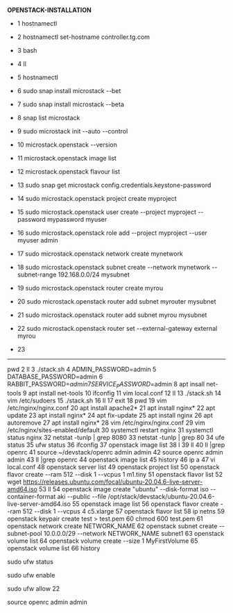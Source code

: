 **OPENSTACK-INSTALLATION**

-    1  hostnamectl
-    2  hostnamectl set-hostname controller.tg.com
-    3  bash
-    4  ll
-    5  hostnamectl
-    6  sudo snap install microstack --bet
-    7  sudo snap install microstack --beta
-    8  snap list microstack
-    9  sudo microstack init --auto --control
-   10  microstack.openstack --version
-   11  microstack.openstack image list
-   12  microstack.openstack flavour list
-   13   sudo snap get microstack config.credentials.keystone-password

-   14 sudo microstack.openstack project create myproject

-   15  sudo microstack.openstack user create --project myproject --password mypassword myuser

-   16  sudo microstack.openstack role add --project myproject --user myuser admin

-   17  sudo microstack.openstack network create mynetwork

-   18 sudo microstack.openstack subnet create --network mynetwork --subnet-range 192.168.0.0/24 mysubnet

-   19  sudo microstack.openstack router create myrou

-   20  sudo microstack.openstack router add subnet myrouter mysubnet
-   21  sudo microstack.openstack router add subnet myrou mysubnet

-   22  sudo microstack.openstack router set --external-gateway external myrou

-   23 



--------------------------------------------------------------------------------------------------------------------------------------------------------------

 pwd
    2  ll
    3  ./stack.sh
    4  ADMIN_PASSWORD=admin
    5  DATABASE_PASSWORD=admin
    6  RABBIT_PASSWORD=$admin
    7  SERVICE_PASSWORD=$admin
    8  apt insall net-tools
    9  apt install net-tools
   10  ifconfig
   11  vim local.conf
   12  ll
   13  ./stack.sh
   14  vim /etc/sudoers
   15  ./stack.sh
   16  ll
   17  exit
   18  pwd
   19  vim /etc/nginx/nginx.conf
   20  apt install apache2*
   21  apt install nginx*
   22  apt update
   23  apt install nginx*
   24  apt fix-update
   25  apt install nginx
   26  apt autoremove
   27  apt install nginx*
   28  vim /etc/nginx/nginx.conf
   29  vim /etc/nginx/sites-enabled/default
   30  systemctl restart nginx
   31  systemctl status nginx
   32  netstat -tunlp | grep 8080
   33  netstat -tunlp | grep 80
   34  ufe status
   35  ufw status
   36  ifconfig
   37  openstack image list
   38  l
   39  ll
   40  ll |grep openrc
   41  source ~/devstack/openrc admin admin
   42  source openrc admin admin
   43  ll |grep openrc
   44  openstack image list
   45  history
   46  ip a
   47  vi local.conf
   48  openstack server list
   49  openstack project list
   50  openstack flavor create --ram 512 --disk 1 --vcpus 1 m1.tiny
   51  openstack flavor list
   52  wget https://releases.ubuntu.com/focal/ubuntu-20.04.6-live-server-amd64.iso
   53  ll
   54  openstack image create "ubuntu" --disk-format iso --container-format aki --public --file /opt/stack/devstack/ubuntu-20.04.6-live-server-amd64.iso
   55  openstack image list
   56  openstack flavor create --ram 512 --disk 1 --vcpus 4 c5.xlarge
   57  openstack flavor list
   58  ip netns
   59  openstack keypair create test > test.pem
   60  chmod 600 test.pem
   61  openstack network create NETWORK_NAME
   62  openstack subnet create --subnet-pool 10.0.0.0/29 --network NETWORK_NAME subnet1
   63  openstack volume list
   64  openstack volume create --size 1 MyFirstVolume
   65  openstack volume list
   66  history


sudo ufw status

sudo ufw enable

sudo ufw allow 22

source openrc admin admin

